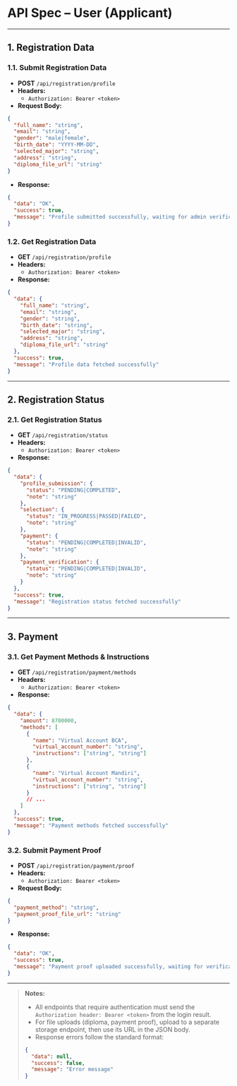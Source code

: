 # API Spec – User (Applicant)

---

## 1. Registration Data

### 1.1. Submit Registration Data
- **POST** `/api/registration/profile`
- **Headers:**
  - `Authorization: Bearer <token>`
- **Request Body:**
```json
{
  "full_name": "string",
  "email": "string",
  "gender": "male|female",
  "birth_date": "YYYY-MM-DD",
  "selected_major": "string",
  "address": "string",
  "diploma_file_url": "string"
}
```
- **Response:**
```json
{
  "data": "OK",
  "success": true,
  "message": "Profile submitted successfully, waiting for admin verification"
}
```

### 1.2. Get Registration Data
- **GET** `/api/registration/profile`
- **Headers:**
  - `Authorization: Bearer <token>`
- **Response:**
```json
{
  "data": {
    "full_name": "string",
    "email": "string",
    "gender": "string",
    "birth_date": "string",
    "selected_major": "string",
    "address": "string",
    "diploma_file_url": "string"
  },
  "success": true,
  "message": "Profile data fetched successfully"
}
```

---

## 2. Registration Status

### 2.1. Get Registration Status
- **GET** `/api/registration/status`
- **Headers:**
  - `Authorization: Bearer <token>`
- **Response:**
```json
{
  "data": {
    "profile_submission": {
      "status": "PENDING|COMPLETED",
      "note": "string"
    },
    "selection": {
      "status": "IN_PROGRESS|PASSED|FAILED",
      "note": "string"
    },
    "payment": {
      "status": "PENDING|COMPLETED|INVALID",
      "note": "string"
    },
    "payment_verification": {
      "status": "PENDING|COMPLETED|INVALID",
      "note": "string"
    }
  },
  "success": true,
  "message": "Registration status fetched successfully"
}
```

---

## 3. Payment

### 3.1. Get Payment Methods & Instructions
- **GET** `/api/registration/payment/methods`
- **Headers:**
  - `Authorization: Bearer <token>`
- **Response:**
```json
{
  "data": {
    "amount": 8700000,
    "methods": [
      {
        "name": "Virtual Account BCA",
        "virtual_account_number": "string",
        "instructions": ["string", "string"]
      },
      {
        "name": "Virtual Account Mandiri",
        "virtual_account_number": "string",
        "instructions": ["string", "string"]
      }
      // ...
    ]
  },
  "success": true,
  "message": "Payment methods fetched successfully"
}
```

### 3.2. Submit Payment Proof
- **POST** `/api/registration/payment/proof`
- **Headers:**
  - `Authorization: Bearer <token>`
- **Request Body:**
```json
{
  "payment_method": "string",
  "payment_proof_file_url": "string"
}
```
- **Response:**
```json
{
  "data": "OK",
  "success": true,
  "message": "Payment proof uploaded successfully, waiting for verification"
}
```

---

> **Notes:**
> - All endpoints that require authentication must send the `Authorization header: Bearer <token>` from the login result.
> - For file uploads (diploma, payment proof), upload to a separate storage endpoint, then use its URL in the JSON body.
> - Response errors follow the standard format:
> ```json
> {
>   "data": null,
>   "success": false,
>   "message": "Error message"
> }
> ``` 